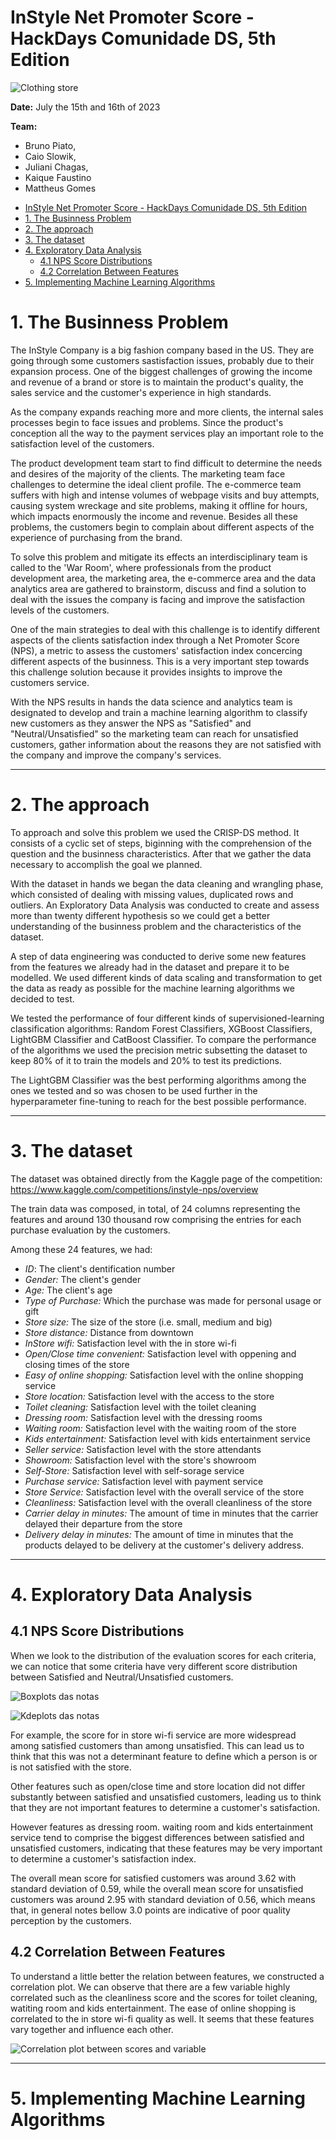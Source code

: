 # InStyle Net Promoter Score - HackDays Comunidade DS, 5th Edition

![Clothing store](./img/clothing_store.jpg)

**Date:** July the 15th and 16th of 2023

**Team:** 
- Bruno Piato, 
- Caio Slowik, 
- Juliani Chagas, 
- Kaique Faustino 
- Mattheus Gomes

<!-- TOC -->

- [InStyle Net Promoter Score - HackDays Comunidade DS, 5th Edition](#instyle-net-promoter-score---hackdays-comunidade-ds-5th-edition)
- [1. The Businness Problem](#1-the-businness-problem)
- [2. The approach](#2-the-approach)
- [3. The dataset](#3-the-dataset)
- [4. Exploratory Data Analysis](#4-exploratory-data-analysis)
  - [4.1 NPS Score Distributions](#41-nps-score-distributions)
  - [4.2 Correlation Between Features](#42-correlation-between-features)
- [5. Implementing Machine Learning Algorithms](#5-implementing-machine-learning-algorithms)

<!-- /TOC -->

# 1. The Businness Problem
The InStyle Company is a big fashion company based in the US. They are going through some customers sastisfaction issues, probably due to their expansion process. One of the biggest challenges of growing the income and revenue of a brand or store is to maintain the product's quality, the sales service and the customer's experience in high standards.

As the company expands reaching more and more clients, the internal sales processes begin to face issues and problems. Since the product's conception all the way to the payment services play an important role to the satisfaction level of the customers.

The product development team start to find difficult to determine the needs and desires of the majority of the clients. The marketing team face challenges to determine the ideal client profile. The e-commerce team suffers with high and intense volumes of webpage visits and buy attempts, causing system wreckage and site problems, making it offline for hours, which impacts enormously the income and revenue. Besides all these problems, the customers begin to complain about different aspects of the experience of purchasing from the brand. 

To solve this problem and mitigate its effects an interdisciplinary team is called to the 'War Room', where professionals from the product development area, the marketing area, the e-commerce area and the data analytics area are gathered to brainstorm, discuss and find a solution to deal with the issues the company is facing and improve the satisfaction levels of the customers.

One of the main strategies to deal with this challenge is to identify different aspects of the clients satisfaction index through a Net Promoter Score (NPS), a metric to assess the customers' satisfaction index concercing different aspects of the businness. This is a very important step towards this challenge solution because it provides insights to improve the customers service. 

With the NPS results in hands the data science and analytics team is designated to develop and train a machine learning algorithm to classify new customers as they answer the NPS as "Satisfied" and "Neutral/Unsatisfied" so the marketing team can reach for unsatisfied customers, gather information about the reasons they are not satisfied with the company and improve the company's services. 

---
# 2. The approach

To approach and solve this problem we used the CRISP-DS method. It consists of a cyclic set of steps, biginning with the comprehension of the question and the businness characteristics. After that we gather the data necessary to accomplish the goal we planned. 

With the dataset in hands we began the data cleaning and wrangling phase, which consisted of dealing with missing values, duplicated rows and outliers. An Exploratory Data Analysis was conducted to create and assess more than twenty different hypothesis so we could get a better understanding of the businness problem and the characteristics of the dataset.

A step of data engineering was conducted to derive some new features from the features we already had in the dataset and prepare it to be modelled. We used different kinds of data scaling and transformation to get the data as ready as possible for the machine learning algorithms we decided to test.

We tested the performance of four different kinds of supervisioned-learning classification algorithms: Random Forest Classifiers, XGBoost Classifiers, LightGBM Classifier and CatBoost Classifier. To compare the performance of the algorithms we used the precision metric subsetting the dataset to keep 80% of it to train the models and 20% to test its predictions.

The LightGBM Classifier was the best performing algorithms among the ones we tested and so was chosen to be used further in the hyperparameter fine-tuning to reach for the best possible performance.

---

# 3. The dataset

The dataset was obtained directly from the Kaggle page of the competition: https://www.kaggle.com/competitions/instyle-nps/overview

The train data was composed, in total, of 24 columns representing the features and around 130 thousand row comprising the entries for each purchase evaluation by the customers. 

Among these 24 features, we had:

- *ID*: The client's dentification number
- *Gender:* The client's gender
- *Age:* The client's age
- *Type of Purchase:* Which the purchase was made for personal usage or gift
- *Store size:* The size of the store (i.e. small, medium and big)
- *Store distance:* Distance from downtown
- *InStore wifi:* Satisfaction level with the in store wi-fi
- *Open/Close time convenient:* Satisfaction level with oppening and closing times of the store
- *Easy of online shopping:* Satisfaction level with the online shopping service
- *Store location:* Satisfaction level with the access to the store
- *Toilet cleaning:* Satisfaction level with the toilet cleaning
- *Dressing room:* Satisfaction level with the dressing rooms
- *Waiting room:* Satisfaction level with the waiting room of the store
- *Kids entertainment:* Satisfaction level with kids entertainment service
- *Seller service:* Satisfaction level with the store attendants
- *Showroom:* Satisfaction level with the store's showroom
- *Self-Store:* Satisfaction level with self-sorage service
- *Purchase service:* Satisfaction level with payment service
- *Store Service:* Satisfaction level with the overall service of the store
- *Cleanliness:* Satisfaction level with the overall cleanliness of the store
- *Carrier delay in minutes:* The amount of time in minutes that the carrier delayed their departure from the store
- *Delivery delay in minutes:* The amount of time in minutes that the products delayed to be delivery at the customer's delivery address.

---

# 4. Exploratory Data Analysis

## 4.1 NPS Score Distributions
When we look to the distribution of the evaluation scores for each criteria, we can notice that some criteria have very different score distribution between Satisfied and Neutral/Unsatisfied customers.

![Boxplots das notas](./img/boxplots.png)

![Kdeplots das notas](./img/kdeplots.png)

For example, the score for in store wi-fi service are more widespread among satisfied customers than among unsatisfied. This can lead us to think that this was not a determinant feature to define which a person is or is not satisfied with the store.

Other features such as open/close time and store location did not differ substantly between satisfied and unsatisfied customers, leading us to think that they are not important features to determine a customer's satisfaction.

However features as dressing room. waiting room and kids entertainment service tend to comprise the biggest differences between satisfied and unsatisfied customers, indicating that these features may be very important to determine a customer's satisfaction index. 

The overall mean score for satisfied customers was around 3.62 with standard deviation of 0.59, while the overall mean score for unsatisfied customers was around 2.95 with standard deviation of 0.56, which means that, in general notes bellow 3.0 points are indicative of poor quality perception by the customers.

## 4.2 Correlation Between Features

To understand a little better the relation between features, we constructed a correlation plot. We can observe that there are a few variable highly correlated such as the cleanliness score and the scores for toilet cleaning, watiting room and kids entertainment. The ease of online shopping is correlated to the in store wi-fi quality as well. It seems that these features vary together and influence each other.

![Correlation plot between scores and variable](img/corrplot.png)

--- 

# 5. Implementing Machine Learning Algorithms

